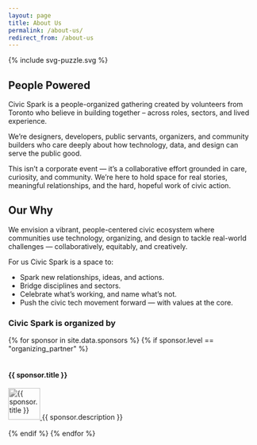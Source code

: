 ```yaml
---
layout: page
title: About Us
permalink: /about-us/
redirect_from: /about-us
---
```


<section>
  <article class="yellow-card-bg grid-blade">
    <div class="image-area">
      {% include svg-puzzle.svg %}
    </div>
    <div class="text-area">
      <h2>People Powered</h2>
      <p>Civic Spark is a people-organized gathering created by volunteers from Toronto who believe in building together – across roles, sectors, and lived experience.</p>
      <p>We’re designers, developers, public servants, organizers, and community builders who care deeply about how technology, data, and design can serve the public good.</p>
      <p>This isn’t a corporate event — it’s a collaborative effort grounded in care, curiosity, and community. We’re here to hold space for real stories, meaningful relationships, and the hard, hopeful work of civic action.</p>
    </div>
  </article>
</section>

## Our Why

<p class="lead">We envision a vibrant, people-centered civic ecosystem where communities use technology, organizing, and design to tackle real-world challenges — collaboratively, equitably, and creatively.</p>

For us Civic Spark is a space to:

- Spark new relationships, ideas, and actions.
- Bridge disciplines and sectors.
- Celebrate what’s working, and name what’s not.
- Push the civic tech movement forward — with values at the core.

<style>
.partner-lists{
  display: grid; 
  gap: 1rem; 
  grid-template-columns: 1fr;
  }
.partner-logo{height: 4rem; object-fit: contain;filter: grayscale(100%);}
@media (max-width: 767px) {
  .partner-logos {
    flex-direction: column;
    align-items: flex-start;
  }
}
</style>

<div class="organizing-partners">
  <h3>Civic Spark is organized by</h3>
  <div class="partner-lists">
    {% for sponsor in site.data.sponsors %}
      {% if sponsor.level == "organizing_partner" %}
        <div class="organizing-partner">
          <h4>{{ sponsor.title }}</h4>
          <a href="{{ sponsor.url }}" target="_blank" rel="noopener noreferrer" title="{{ sponsor.title }}">
            <img src="{{ site.baseurl }}/assets/images/sponsors/{{ sponsor.logo }}" alt="{{ sponsor.title }}" class="partner-logo">
          </a>
          {{ sponsor.description }}
        </div>
      {% endif %}
    {% endfor %}
  </div>
</div>
